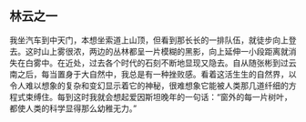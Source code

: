 ## 林云之一

我坐汽车到中天门，本想坐索道上山顶，但看到那长长的一排队伍，就徒步向上登去。这时山上雾很浓，两边的丛林都呈一片模糊的黑影，向上延伸一小段距离就消失在白雾中。在近处，过去各个时代的石刻不断地显现又隐去。自从随张彬到过云南之后，每当置身于大自然中，我总是有一种挫败感。看着这活生生的自然界，以令人难以想象的复杂和变幻显示着它的神秘，很难想象它能被人类那几道纤细的方程式束缚住。每到这时我就会想起爱因斯坦晚年的一句话：“窗外的每一片树叶，都使人类的科学显得那么幼稚无力。”